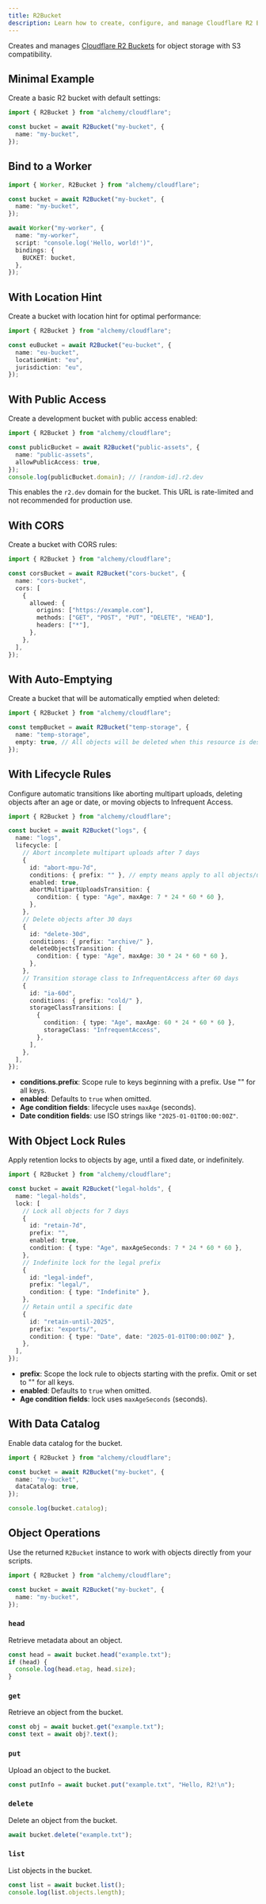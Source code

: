 ```yaml
---
title: R2Bucket
description: Learn how to create, configure, and manage Cloudflare R2 Buckets using Alchemy for scalable object storage.
---
```


Creates and manages [Cloudflare R2 Buckets](https://developers.cloudflare.com/r2/buckets/) for object storage with S3 compatibility.

## Minimal Example

Create a basic R2 bucket with default settings:

```ts
import { R2Bucket } from "alchemy/cloudflare";

const bucket = await R2Bucket("my-bucket", {
  name: "my-bucket",
});
```

## Bind to a Worker

```ts
import { Worker, R2Bucket } from "alchemy/cloudflare";

const bucket = await R2Bucket("my-bucket", {
  name: "my-bucket",
});

await Worker("my-worker", {
  name: "my-worker",
  script: "console.log('Hello, world!')",
  bindings: {
    BUCKET: bucket,
  },
});
```

## With Location Hint

Create a bucket with location hint for optimal performance:

```ts
import { R2Bucket } from "alchemy/cloudflare";

const euBucket = await R2Bucket("eu-bucket", {
  name: "eu-bucket",
  locationHint: "eu",
  jurisdiction: "eu",
});
```

## With Public Access

Create a development bucket with public access enabled:

```ts
import { R2Bucket } from "alchemy/cloudflare";

const publicBucket = await R2Bucket("public-assets", {
  name: "public-assets",
  allowPublicAccess: true,
});
console.log(publicBucket.domain); // [random-id].r2.dev
```

This enables the `r2.dev` domain for the bucket. This URL is rate-limited and not recommended for production use.

## With CORS

Create a bucket with CORS rules:

```ts
import { R2Bucket } from "alchemy/cloudflare";

const corsBucket = await R2Bucket("cors-bucket", {
  name: "cors-bucket",
  cors: [
    {
      allowed: {
        origins: ["https://example.com"],
        methods: ["GET", "POST", "PUT", "DELETE", "HEAD"],
        headers: ["*"],
      },
    },
  ],
});
```

## With Auto-Emptying

Create a bucket that will be automatically emptied when deleted:

```ts
import { R2Bucket } from "alchemy/cloudflare";

const tempBucket = await R2Bucket("temp-storage", {
  name: "temp-storage",
  empty: true, // All objects will be deleted when this resource is destroyed
});
```

## With Lifecycle Rules

Configure automatic transitions like aborting multipart uploads, deleting objects after an age or date, or moving objects to Infrequent Access.

```ts
import { R2Bucket } from "alchemy/cloudflare";

const bucket = await R2Bucket("logs", {
  name: "logs",
  lifecycle: [
    // Abort incomplete multipart uploads after 7 days
    {
      id: "abort-mpu-7d",
      conditions: { prefix: "" }, // empty means apply to all objects/uploads
      enabled: true,
      abortMultipartUploadsTransition: {
        condition: { type: "Age", maxAge: 7 * 24 * 60 * 60 },
      },
    },
    // Delete objects after 30 days
    {
      id: "delete-30d",
      conditions: { prefix: "archive/" },
      deleteObjectsTransition: {
        condition: { type: "Age", maxAge: 30 * 24 * 60 * 60 },
      },
    },
    // Transition storage class to InfrequentAccess after 60 days
    {
      id: "ia-60d",
      conditions: { prefix: "cold/" },
      storageClassTransitions: [
        {
          condition: { type: "Age", maxAge: 60 * 24 * 60 * 60 },
          storageClass: "InfrequentAccess",
        },
      ],
    },
  ],
});
```

- **conditions.prefix**: Scope rule to keys beginning with a prefix. Use "" for all keys.
- **enabled**: Defaults to `true` when omitted.
- **Age condition fields**: lifecycle uses `maxAge` (seconds).
- **Date condition fields**: use ISO strings like `"2025-01-01T00:00:00Z"`.

## With Object Lock Rules

Apply retention locks to objects by age, until a fixed date, or indefinitely.

```ts
import { R2Bucket } from "alchemy/cloudflare";

const bucket = await R2Bucket("legal-holds", {
  name: "legal-holds",
  lock: [
    // Lock all objects for 7 days
    {
      id: "retain-7d",
      prefix: "",
      enabled: true,
      condition: { type: "Age", maxAgeSeconds: 7 * 24 * 60 * 60 },
    },
    // Indefinite lock for the legal prefix
    {
      id: "legal-indef",
      prefix: "legal/",
      condition: { type: "Indefinite" },
    },
    // Retain until a specific date
    {
      id: "retain-until-2025",
      prefix: "exports/",
      condition: { type: "Date", date: "2025-01-01T00:00:00Z" },
    },
  ],
});
```

- **prefix**: Scope the lock rule to objects starting with the prefix. Omit or set to "" for all keys.
- **enabled**: Defaults to `true` when omitted.
- **Age condition fields**: lock uses `maxAgeSeconds` (seconds).

## With Data Catalog

Enable data catalog for the bucket.

```ts
import { R2Bucket } from "alchemy/cloudflare";

const bucket = await R2Bucket("my-bucket", {
  name: "my-bucket",
  dataCatalog: true,
});

console.log(bucket.catalog);
```

## Object Operations

Use the returned `R2Bucket` instance to work with objects directly from your scripts.

```ts
import { R2Bucket } from "alchemy/cloudflare";

const bucket = await R2Bucket("my-bucket", {
  name: "my-bucket",
});
```


### `head`

Retrieve metadata about an object.

```ts
const head = await bucket.head("example.txt");
if (head) {
  console.log(head.etag, head.size);
}
```

### `get`

Retrieve an object from the bucket.

```ts
const obj = await bucket.get("example.txt");
const text = await obj?.text();
```

### `put`

Upload an object to the bucket.

```ts
const putInfo = await bucket.put("example.txt", "Hello, R2!\n");
```

### `delete`

Delete an object from the bucket.

```ts
await bucket.delete("example.txt");
```

### `list`  

List objects in the bucket.

```ts
const list = await bucket.list();
console.log(list.objects.length);
```